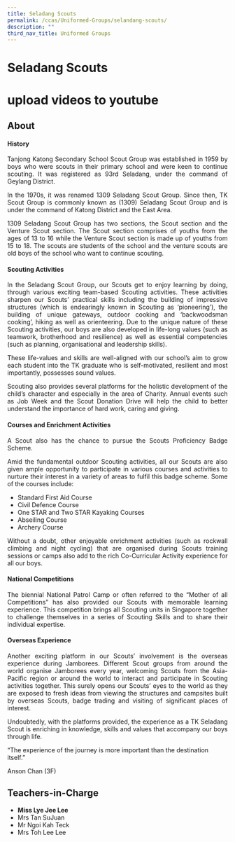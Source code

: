 ```yaml
---
title: Seladang Scouts
permalink: /ccas/Uniformed-Groups/selandang-scouts/
description: ""
third_nav_title: Uniformed Groups
---
```

# Seladang Scouts
# upload videos to youtube

## **About**

#### History

<p style="text-align: justify;">Tanjong Katong Secondary School Scout Group was established in 1959 by boys who were scouts in their primary school and were keen to continue scouting. It was registered as 93rd Seladang, under the command of Geylang District.</p>

<p style="text-align: justify;">In the 1970s, it was renamed 1309 Seladang Scout Group. Since then, TK Scout Group is commonly known as (1309) Seladang Scout Group and is under the command of Katong District and the East Area.</p>

<p style="text-align: justify;">1309 Seladang Scout Group has two sections, the Scout section and the Venture Scout section. The Scout section comprises of youths from the ages of 13 to 16 while the Venture Scout section is made up of youths from 15 to 18. The scouts are students of the school and the venture scouts are old boys of the school who want to continue scouting.</p>

#### Scouting Activities

<p style="text-align: justify;">In the Seladang Scout Group, our Scouts get to enjoy learning by doing, through various exciting team-based Scouting activities. These activities sharpen our Scouts’ practical skills including the building of impressive structures (which is endearingly known in Scouting as ‘pioneering’), the building of unique gateways, outdoor cooking and ‘backwoodsman cooking’, hiking as well as orienteering. Due to the unique nature of these Scouting activities, our boys are also developed in life-long values (such as teamwork, brotherhood and resilience) as well as essential competencies (such as planning, organisational and leadership skills).</p>

<p style="text-align: justify;">These life-values and skills are well-aligned with our school’s aim to grow each student into the TK graduate who is self-motivated, resilient and most importantly, possesses sound values.</p>

<p style="text-align: justify;">Scouting also provides several platforms for the holistic development of the child’s character and especially in the area of Charity. Annual events such as Job Week and the Scout Donation Drive will help the child to better understand the importance of hard work, caring and giving.</p>

#### Courses and Enrichment Activities

<p style="text-align: justify;">A Scout also has the chance to pursue the Scouts Proficiency Badge Scheme.</p>

<p style="text-align: justify;">Amid the fundamental outdoor Scouting activities, all our Scouts are also given ample opportunity to participate in various courses and activities to nurture their interest in a variety of areas to fulfil this badge scheme. Some of the courses include:</p>

*   Standard First Aid Course
*   Civil Defence Course
*   One STAR and Two STAR Kayaking Courses
*   Abseiling Course
*   Archery Course

<p style="text-align: justify;">Without a doubt, other enjoyable enrichment activities (such as rockwall climbing and night cycling) that are organised during Scouts training sessions or camps also add to the rich Co-Curricular Activity experience for all our boys.</p>

#### National Competitions

<p style="text-align: justify;">The biennial National Patrol Camp or often referred to the “Mother of all Competitions” has also provided our Scouts with memorable learning experience. This competition brings all Scouting units in Singapore together to challenge themselves in a series of Scouting Skills and to share their individual expertise.</p>

#### Overseas Experience

<p style="text-align: justify;">Another exciting platform in our Scouts’ involvement is the overseas experience during Jamborees. Different Scout groups from around the world organise Jamborees every year, welcoming Scouts from the Asia-Pacific region or around the world to interact and participate in Scouting activities together. This surely opens our Scouts’ eyes to the world as they are exposed to fresh ideas from viewing the structures and campsites built by overseas Scouts, badge trading and visiting of significant places of interest.</p>

<p style="text-align: justify;">Undoubtedly, with the platforms provided, the experience as a TK Seladang Scout is enriching in knowledge, skills and values that accompany our boys through life.</p>

“The experience of the journey is more important than the destination itself.”

Anson Chan (3F)

## **Teachers-in-Charge**

*   **Miss Lye Jee Lee**
*   Mrs Tan SuJuan
*   Mr Ngoi Kah Teck
*   Mrs Toh Lee Lee